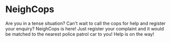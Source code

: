 # NeighCops
Are you in a tense situation? Can't wait to call the cops for help and register your enquiry? NeighCops is here! Just register your complaint and it would be matched to the nearest police patrol car to you! Help is on the way!
